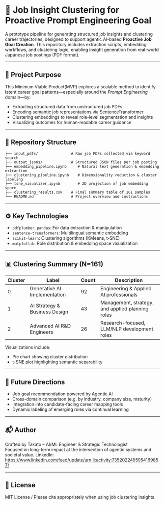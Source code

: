 # 📌 Job Insight Clustering for Proactive Prompt Engineering Goal

A prototype pipeline for generating structured job insights and clustering career trajectories, designed to support agentic AI-based **Proactive Job Goal Creation**. This repository includes extraction scripts, embedding workflows, and clustering logic, enabling insight generation from real-world Japanese job postings (PDF format).

---

## 🧠 Project Purpose

This Minimum Viable Product(MVP) explores a scalable method to identify latent career goal patterns—especially around the *Prompt Engineering* domain—by:

- Extracting structured data from unstructured job PDFs
- Encoding semantic job representations via SentenceTransformer
- Clustering embeddings to reveal role-level segmentation and insights
- Visualizing outcomes for human-readable career guidance

---

## 📁 Repository Structure

```
├── input_pdfs/               # Raw job PDFs collected via keyword search
├── output_jsons/             # Structured JSON files per job posting
├── embedding_pipeline.ipynb     # Natural text generation & embedding extraction
├── clustering_pipeline.ipynb    # Dimensionality reduction & cluster labeling
├── tsne_visualizer.ipynb        # 2D projection of job embedding space
├── clustering_results.csv    # Final summary table of 161 samples
└── README.md                 # Project overview and instructions
```

---

## ⚙️ Key Technologies

- `pdfplumber`, `pandas`: For data extraction & manipulation  
- `sentence-transformers`: Multilingual semantic embedding  
- `scikit-learn`: Clustering algorithms (KMeans, t-SNE)  
- `matplotlib`: Role distribution & embedding space visualization

---

## 📊 Clustering Summary (N=161)

| Cluster | Label                              | Count | Description |
|---------|------------------------------------|-------|-------------|
| 0       | Generative AI Implementation       | 92    | Engineering & Applied AI professionals |
| 1       | AI Strategy & Business Design      | 43    | Management, strategy, and applied planning roles |
| 2       | Advanced AI R&D Engineers          | 26    | Research-focused, LLM/NLP development roles |

Visualizations include:
- Pie chart showing cluster distribution
- t-SNE plot highlighting semantic separability

---

## 🚀 Future Directions

- Job goal recommendation powered by Agentic AI  
- Cross-domain comparison (e.g. by industry, company size, maturity)  
- Integration into candidate-facing career mapping tools  
- Dynamic labeling of emerging roles via continual learning

---

## 📬 Author

Crafted by Takato – AI/ML Engineer & Strategic Technologist  
Focused on long-term impact at the intersection of agentic systems and societal value.
LinkedIn: https://www.linkedin.com/feed/update/urn:li:activity:7352022495954169857/

---

## 📝 License

MIT License / Please cite appropriately when using job clustering insights.

```

